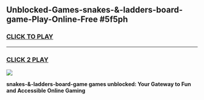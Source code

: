 
## Unblocked-Games-snakes-&-ladders-board-game-Play-Online-Free #5f5ph
<h3>
<a href="https://us.freeplayer.one?title=snakes-&-ladders-board-game&ref=10M">CLICK TO PLAY</a></h3>
<hr>

<h3>
<a href="https://us.freeplayer.one?title=snakes-&-ladders-board-game&ref=10M">CLICK 2 PLAY</a>
  
</h3>

<a href="https://us.freeplayer.one?title=snakes-&-ladders-board-game&ref=10M"><img src="https://clearcache.store/games.png"></a>


**snakes-&-ladders-board-game games unblocked: Your Gateway to Fun and Accessible Online Gaming**
